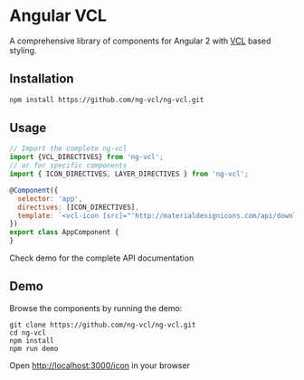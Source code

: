 # Angular VCL

A comprehensive library of components for Angular 2
with [VCL](http://vcl.github.io/) based styling.

## Installation

```sh
npm install https://github.com/ng-vcl/ng-vcl.git
```

## Usage

```js
// Import the complete ng-vcl
import {VCL_DIRECTIVES} from 'ng-vcl';
// or for specific components
import { ICON_DIRECTIVES, LAYER_DIRECTIVES } from 'ng-vcl';

@Component({
  selector: 'app',
  directives: [ICON_DIRECTIVES],
  template: `<vcl-icon [src]="'http://materialdesignicons.com/api/download/icon/png/E4A14909-3821-4DB1-A739-4DA464ABEEB7/36'"></vcl-icon>`
})
export class AppComponent {
}

```

Check demo for the complete API documentation

## Demo

Browse the components by running the demo:

```
git clone https://github.com/ng-vcl/ng-vcl.git
cd ng-vcl
npm install
npm run demo
```
Open [http://localhost:3000/icon](http://localhost:3000/icon) in your browser
